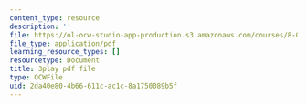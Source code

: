 ```yaml
---
content_type: resource
description: ''
file: https://ol-ocw-studio-app-production.s3.amazonaws.com/courses/8-01sc-classical-mechanics-fall-2016/2da40e804b66611cac1c8a1750089b5f_lw9W32ezQhM.pdf
file_type: application/pdf
learning_resource_types: []
resourcetype: Document
title: 3play pdf file
type: OCWFile
uid: 2da40e80-4b66-611c-ac1c-8a1750089b5f
---
```

